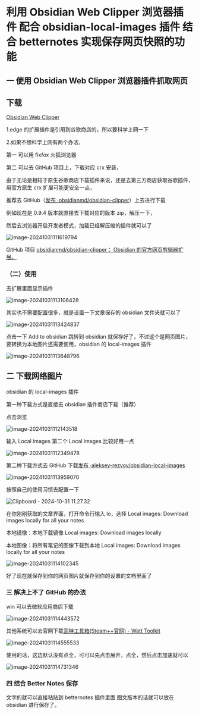 # 利用 Obsidian Web Clipper 浏览器插件 配合 obsidian-local-images 插件 结合 betternotes 实现保存网页快照的功能

## 一 使用 Obsidian Web Clipper 浏览器插件抓取网页

## 下载

[Obsidian Web Clipper](https://obsidian.md/clipper#more-browsers)

1.edge 的扩展插件是引用到谷歌商店的，所以要科学上网一下

2.如果不想科学上网有两个办法，

第一 可以用 fixfox 火狐浏览器

第二 可以去 GitHub 项目上，下载对应 crx 安装，

由于无论是相较于原生谷歌商店下载插件来说，还是去第三方商店获取谷歌插件，用官方原生 crx 扩展可能更安全一点，

推荐去 GitHub（[发布 ·obsidianmd/obsidian-clipper](https://github.com/obsidianmd/obsidian-clipper/releases)）上去进行下载

例如现在是 0.9.4 版本就直接去下载对应的版本 zip，解压一下，

然后去浏览器开启开发者模式，加载已经解压缩的插件就可以了

![image-20241031111619794](../../assets/images/obsidian-web-clipper/image-20241031111619794.png)

GitHub 项目 [obsidianmd/obsidian-clipper： Obsidian 的官方网页剪辑器扩展。](https://github.com/obsidianmd/obsidian-clipper)

### （二）使用

去扩展里面显示插件

![image-20241031113106428](../../assets/images/obsidian-web-clipper/image-20241031113106428.png)

其实也不需要配置很多，就是设置一下文章保存的 obsidian 文件夹就可以了

![image-20241031113424837](../../assets/images/obsidian-web-clipper/image-20241031113424837.png)

点击一下 Add to obsidian 跳转到 obsidian 就保存好了，不过这个是网页图片，要转换为本地图片还需要使用，obsidian 的 local-images 插件

![image-20241031113648796](../../assets/images/obsidian-web-clipper/image-20241031113648796.png)

## 二 下载网络图片

obsidian 的 local-images 插件

第一种下载方式是直接去 obsidian 插件商店下载（推荐）

点击浏览

![image-20241031112143518](../../assets/images/obsidian-web-clipper/image-20241031112143518.png)

输入 Local images 第二个 Local images 比较好用一点

![image-20241031112349478](../../assets/images/obsidian-web-clipper/image-20241031112349478.png)

第二种下载方式去 GitHub 下载[发布 ·aleksey-rezvov/obsidian-local-images](https://github.com/aleksey-rezvov/obsidian-local-images/releases)

![image-20241031113959070](../../assets/images/obsidian-web-clipper/image-20241031113959070.png)

按照自己的使用习惯去配置一下

![Clipboard - 2024-10-31 11.27.32](<../../assets/images/obsidian-web-clipper/Clipboard - 2024-10-31 11.27.32.png>)

在你刚刚获取的文章界面，打开命令行输入 lo，选择 Local images: Download images locally for all your notes

本地镜像：本地下载镜像 Local images: Download images locally

本地图像：将所有笔记的图像下载到本地 Local images: Download images locally for all your notes

![image-20241031114102345](../../assets/images/obsidian-web-clipper/image-20241031114102345.png)

好了现在就保存到你的网页图片就保存到你的设置的文档里面了

### 三 解决上不了 GitHub 的办法

win 可以去微软应用商店下载

![image-20241031114443572](../../assets/images/obsidian-web-clipper/image-20241031114443572.png)

其他系统可以去官网下载[瓦特工具箱(Steam++官网) - Watt Toolkit](https://steampp.net/)

![image-20241031114555533](../../assets/images/obsidian-web-clipper/image-20241031114555533.png)

使用的话，这边默认没有点全，可可以先点击展开，点全，然后点击加速就可以

![image-20241031114731346](../../assets/images/obsidian-web-clipper/image-20241031114731346.png)

### 四 结合 Better Notes 保存

文字的就可以直接粘贴到 betternotes 插件里面 图文版本的话就可以放在 obsidian 进行保存了。
